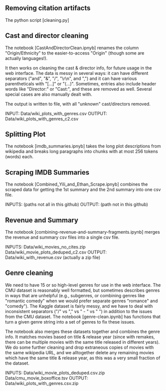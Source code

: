## Removing citation artifacts
The python script [cleaning.py]


## Cast and director cleaning

The notebook [CastAndDirectorClean.ipnyb] renames the column "Origin/Ethnicity" to the easier-to-access "Origin" (though some are actually languages!).

It then works on cleaning the cast & director info, for future usage in the web interface. The data is messy in several ways: it can have different separators ("and", "&", "/", "\r\n", and ",") and it can have various parentheticals with "[...]" or "(...)". Sometimes, entries also include header words like "Director:" or "Cast:", and these are removed as well. Several special cases are also manually dealt with.

The output is written to file, with all "unknown" cast/directors removed.

INPUT:  Data/wiki_plots_with_genres.csv
OUTPUT: Data/wiki_plots_with_genres_c2.csv


## Splitting Plot

The notebook [imdb_summaries.ipnyb] takes the long plot descriptions from wikipedia and breaks long paragraphs into chunks with at most 256 tokens (words) each.


## Scraping IMDB Summaries

The notebook [Combined_Yili_and_Ethan_Scrape.ipnyb] combines the scraped data for getting the 1st summary and the 2nd summary into one csv file.

INPUTS: (paths not all in this github)
OUTPUT: (path not in this github)

## Revenue and Summary
The notebook [combining-revenue-and-summary-fragments.ipynb] merges the revenue and summary csv files into a single csv file.

INPUTS: Data/wiki_movies_no_cites.zip
        Data/wiki_movie_plots_deduped_c2.csv
OUTPUT: Data/wiki_with_revenue.csv (actually a zip file)

## Genre cleaning
We need to have 15 or so high-level genres for use in the web interface. The CMU dataset is reasonably well formatted, but sometimes describes genres in ways that are unhelpful (e.g., subgenres, or combining genres like "romantic comedy" when we would prefer separate genres "romance" and "comedy"). The Kaggle dataset is fairly messy, and we have to deal with inconsistent separators ("/" vs "," vs " - " vs " ") in addition to the issues from the CMU dataset. The notebook [genre-clean.ipynb] has functions that turn a given genre string into a set of genres to fix these issues.

The notebook also merges these datasets together and combines the genre info. It matches movies based on title & release year (since with remakes, there can be multiple movies with the same title released in different years). We do some further cleaning and drop extraneous copies of movies with the same wikipedia URL, and we alltogether delete any remaining movies which have the same title & release year, as this was a very small fraction of the dataset.

INPUTS: Data/wiki_movie_plots_deduped.csv.zip
        Data/cmu_movie_boxoffice.tsv
OUTPUT: Data/wiki_plots_with_genres.csv.zip 
